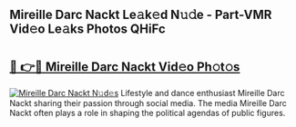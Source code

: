 ## Mireille Darc Nackt Le𝚊k𝚎d N𝚞𝚍e - Part-VMR Vid𝚎o Le𝚊ks Photos QHiFc

# <h2><a href="http://fb97i5.evod.top/?m=Mireille+Darc+Nackt">🔗 👉🔴 Mireille Darc Nackt Vid𝚎o Ph𝚘t𝚘s</a></h2>

[![Mireille Darc Nackt N𝚞d𝚎s](https://i.imgur.com/8V9OHl7.gif)](http://fb97i5.evod.top/?m=Mireille+Darc+Nackt)
Lifestyle and dance enthusiast Mireille Darc Nackt sharing their passion through social media. The media Mireille Darc Nackt often plays a role in shaping the political agendas of public figures. 
